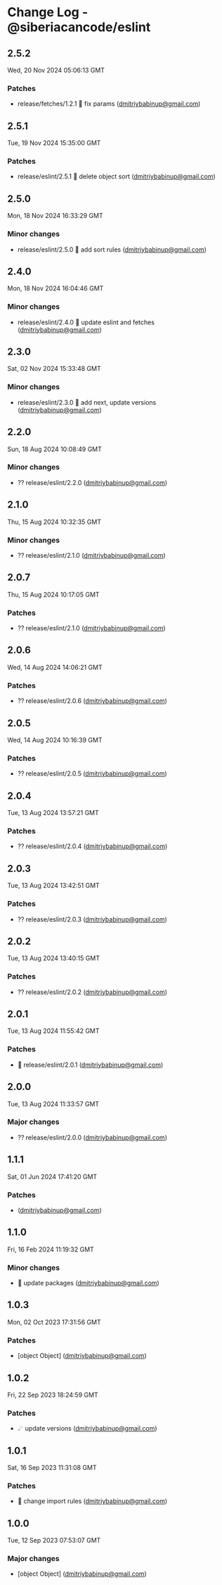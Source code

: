 # Change Log - @siberiacancode/eslint

<!-- This log was last generated on Wed, 20 Nov 2024 05:06:13 GMT and should not be manually modified. -->

<!-- Start content -->

## 2.5.2

Wed, 20 Nov 2024 05:06:13 GMT

### Patches

- release/fetches/1.2.1 🧊 fix params (dmitriybabinup@gmail.com)

## 2.5.1

Tue, 19 Nov 2024 15:35:00 GMT

### Patches

- release/eslint/2.5.1 🧊 delete object sort (dmitriybabinup@gmail.com)

## 2.5.0

Mon, 18 Nov 2024 16:33:29 GMT

### Minor changes

- release/eslint/2.5.0 🧊 add sort rules (dmitriybabinup@gmail.com)

## 2.4.0

Mon, 18 Nov 2024 16:04:46 GMT

### Minor changes

- release/eslint/2.4.0 🧊 update eslint and fetches (dmitriybabinup@gmail.com)

## 2.3.0

Sat, 02 Nov 2024 15:33:48 GMT

### Minor changes

- release/eslint/2.3.0 🧊 add next, update versions (dmitriybabinup@gmail.com)

## 2.2.0

Sun, 18 Aug 2024 10:08:49 GMT

### Minor changes

- ?? release/eslint/2.2.0 (dmitriybabinup@gmail.com)

## 2.1.0

Thu, 15 Aug 2024 10:32:35 GMT

### Minor changes

- ?? release/eslint/2.1.0 (dmitriybabinup@gmail.com)

## 2.0.7

Thu, 15 Aug 2024 10:17:05 GMT

### Patches

- ?? release/eslint/2.1.0 (dmitriybabinup@gmail.com)

## 2.0.6

Wed, 14 Aug 2024 14:06:21 GMT

### Patches

- ?? release/eslint/2.0.6 (dmitriybabinup@gmail.com)

## 2.0.5

Wed, 14 Aug 2024 10:16:39 GMT

### Patches

- ?? release/eslint/2.0.5 (dmitriybabinup@gmail.com)

## 2.0.4

Tue, 13 Aug 2024 13:57:21 GMT

### Patches

- ?? release/eslint/2.0.4 (dmitriybabinup@gmail.com)

## 2.0.3

Tue, 13 Aug 2024 13:42:51 GMT

### Patches

- ?? release/eslint/2.0.3 (dmitriybabinup@gmail.com)

## 2.0.2

Tue, 13 Aug 2024 13:40:15 GMT

### Patches

- ?? release/eslint/2.0.2 (dmitriybabinup@gmail.com)

## 2.0.1

Tue, 13 Aug 2024 11:55:42 GMT

### Patches

- 🎉 release/eslint/2.0.1 (dmitriybabinup@gmail.com)

## 2.0.0

Tue, 13 Aug 2024 11:33:57 GMT

### Major changes

- ?? release/eslint/2.0.0 (dmitriybabinup@gmail.com)

## 1.1.1

Sat, 01 Jun 2024 17:41:20 GMT

### Patches

-  (dmitriybabinup@gmail.com)

## 1.1.0

Fri, 16 Feb 2024 11:19:32 GMT

### Minor changes

- 🧊 update packages (dmitriybabinup@gmail.com)

## 1.0.3

Mon, 02 Oct 2023 17:31:56 GMT

### Patches

- [object Object] (dmitriybabinup@gmail.com)

## 1.0.2

Fri, 22 Sep 2023 18:24:59 GMT

### Patches

- ☄ update versions (dmitriybabinup@gmail.com)

## 1.0.1

Sat, 16 Sep 2023 11:31:08 GMT

### Patches

- 🎉 change import rules (dmitriybabinup@gmail.com)

## 1.0.0

Tue, 12 Sep 2023 07:53:07 GMT

### Major changes

- [object Object] (dmitriybabinup@gmail.com)
